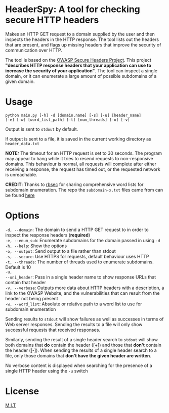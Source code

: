 # HeaderSpy: A tool for checking secure HTTP headers

Makes an HTTP GET request to a domain supplied by the user and then inspects the headers in the HTTP response. The tool 
lists out the headers that are present, and flags up missing headers that improve the security of communication over HTTP.

The tool is based on the <a href="https://owasp.org/www-project-secure-headers/">OWASP Secure Headers Project</a>. This
project **"describes HTTP response headers that your application can use to increase the security of your application"**.
The tool can inspect a single domain, or it can enumerate a large amount of possible subdomains of a given domain.

# Usage

<code>python main.py [-h] -d [domain.name] [-s] [-u] [header_name] [-e] [-w] [word_list_path] [-t] [num_threads] [-o] [-v]</code>

Output is sent to <code>stdout</code> by default.

If output is sent to a file, it is saved in the current working directory as <code>header_data.txt</code>

**NOTE:** The timeout for an HTTP request is set to 30 seconds. The program may appear to hang while it tries to 
resend requests to non-responsive domains. This behaviour is normal, all requests will complete after either receiving 
a response, the request has timed out, or the requested network is unreachable. 

**CREDIT**: Thanks to <a href="https://github.com/rbsec/" target="_blank" rel="noopener noreferrer">rbsec</a> for 
sharing comprehensive word lists for subdomain enumeration. The repo the <code>subdomain-x.txt</code> files came 
from can be found <a href="https://github.com/rbsec/dnscan" target="_blank" rel="noopener noreferrer">here</a>

# Options

<code>-d, --domain</code>: The domain to send a HTTP GET request to in order to inspect the response headers (**required**)
<br>
<code>-e, --enum_sub</code>: Enumerate subdomains for the domain passed in using <code>-d</code> 
<br>
<code>-h, --help</code>: Show the options
<br>
<code>-o, --output</code>: Send output to a file rather than stdout
<br>
<code>-s, --secure</code>: Use HTTPS for requests, default behaviour uses HTTP 
<br>
<code>-t, --threads</code>: The number of threads used to enumerate subdomains. Default is 10
<br>
<code>-u, --uni_header</code>: Pass in a single header name to show response URLs that contain that header
<br>
<code>-v, --verbose</code>: Outputs more data about HTTP headers with a description, a link to the OWASP Website, and
the vulnerabilities that can result from the header not being present
<br>
<code>-w, --word_list</code>: Absolute or relative path to a word list to use for subdomain enumeration
<br>

Sending results to <code>stdout</code> will show failures as well as successes in terms of Web server responses.
Sending the results to a file will only show successful requests that received responses.

Similarly, sending the result of a single header search to <code>stdout</code> will show both domains that **do** 
contain the header ([+]) and those that **don't** contain the header ([-]). When sending the results of a single 
header search to a file, only those domains that **don't have the given header are written**.

No verbose content is displayed when searching for the presence of a single HTTP header using the <code>-u</code> switch

# License

<a href="https://github.com/sedexdev/header_spy/blob/main/LICENSE">M.I.T</a>
